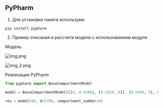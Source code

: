 PyPharm
----------
 
1) Для установки пакета используем

```
pip install pypharm
```

2) Пример описания и рассчета модели с использованием модуля

Модель

![img.png](img.png)

![img_2.png](img_2.png)

Реализация PyPharm
```python
from pypharm import BaseCompartmentModel

model = BaseCompartmentModel([[0, 0.4586], [0.1919, 0]], [0.0309, 0], volumes=[228, 629])

res = model(90, d=5700, compartment_number=0)
```
